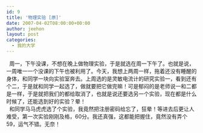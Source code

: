```yaml
---
id: 9
title: '物理实验 [原]'
date: 2007-04-02T08:00:00+00:00
author: jeehon
layout: post
categories:
  - 我的大学
---
```

&nbsp; 周一，下午没课，不想在晚上做物理实验，于是就选在周一下午了。也就是说，一周唯一一个没课的下午也被利用了。今天，我想上两周一样，拖着还没有睡醒的身体，和同学一块向实验室奔去。上周选的是灵敏电流计的研究实验一，看到还有个二，于是就和同学一起选了，做就要把它做完嘛！可是郁闷的是老师说一和二都是一样，于是就把我们的都给取消了，也就是说还要选另一个实验，现在都是什么时候了，还能选到好的实验？晕！  
&nbsp; 和同学马马虎虎选了个实验，我竟然把注册密码给忘了，狂晕！等进去后更让人难受，第一次实验刚刚及格，60分。我还真强，这都能把握住，竟然没有弄个59，运气不错。无奈！